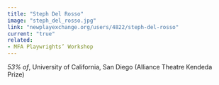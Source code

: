 ```yaml
---
title: "Steph Del Rosso"
image: "steph_del_rosso.jpg"
link: "newplayexchange.org/users/4822/steph-del-rosso"
current: "true"
related:
- MFA Playwrights’ Workshop
---
```


*53% of*, University of California, San Diego (Alliance Theatre Kendeda Prize)
